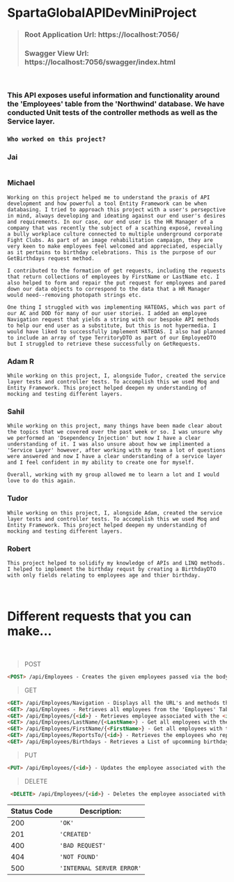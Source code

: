 # SpartaGlobalAPIDevMiniProject


>### Root Application Url: https://localhost:7056/
>### Swagger View Url: https://localhost:7056/swagger/index.html

<br>

### This API exposes useful information and functionality around the 'Employees' table from the 'Northwind' database. We have conducted Unit tests of the controller methods as well as the Service layer.
### ```Who worked on this project?```
### Jai
```

```
### Michael
```
Working on this project helped me to understand the praxis of API development and how powerful a tool Entity Framework can be when databasing. I tried to approach this project with a user's persepctive in mind, always developing and ideating against our end user's desires and requirements. In our case, our end user is the HR Manager of a company that was recently the subject of a scathing exposé, revealing a bully workplace culture connected to multiple underground corporate Fight Clubs. As part of an image rehabilitation campaign, they are very keen to make employees feel welcomed and appreciated, especially as it pertains to birthday celebrations. This is the purpose of our GetBirthdays request method. 

I contributed to the formation of get requests, including the requests that return collections of employees by FirstName or LastName etc. I also helped to form and repair the put request for employees and pared down our data objects to correspond to the data that a HR Manager would need--removing photopath strings etc. 

One thing I struggled with was implementing HATEOAS, which was part of our AC and DOD for many of our user stories. I added an employee Navigation request that yields a string with our bespoke API methods to help our end user as a substitute, but this is not hypermedia. I would have liked to successfully implement HATEOAS. I also had planned to include an array of type TerritoryDTO as part of our EmployeeDTO but I struggled to retrieve these successfully on GetRequests.
```
### Adam R
```
While working on this project, I, alongside Tudor, created the service layer tests and controller tests. To accomplish this we used Moq and Entity Framework. This project helped deepen my understanding of mocking and testing different layers.
```
### Sahil
```
While working on this project, many things have been made clear about the topics that we covered over the past week or so. I was unsure why we performed an 'Dsependency Injection' but now I have a clear understanding of it. I was also unsure about how we implimented a 'Service Layer' however, after working with my team a lot of questions were answered and now I have a clear understanding of a service layer and I feel confident in my ability to create one for myself.

Overall, working with my group allowed me to learn a lot and I would love to do this again.
```
### Tudor
```
While working on this project, I, alongside Adam, created the service layer tests and controller tests. To accomplish this we used Moq and Entity Framework. This project helped deepen my understanding of mocking and testing different layers.
```
### Robert
```
This project helped to solidify my knowledge of APIs and LINQ methods. I helped to implement the birthday requst by creating a BirthdayDTO with only fields relating to employees age and thier birthday.
```

<br>

# Different requests that you can make...

<br>

>POST

```html
<POST> /api/Employees - Creates the given employees passed via the body of the <POST> request, in the 'Employees' Table.
 ```

>GET

```html
<GET> /api/Employees/Navigation - Displays all the URL's and methods that have been implimented.
<GET> /api/Employees - Retrieves all employees from the 'Employees' Table.
<GET> /api/Employees/{<id>} - Retrieves employee associated with the <id>.
<GET> /api/Employees/LastName/{<LastName>} - Get all employees with the specified <LastName>.
<GET> /api/Employees/FirstName/{<FirstName>} - Get all employees with the specified <FirstName>.
<GET> /api/Employees/ReportsTo/{<id>} - Retrieves the employees who report to <id>.
<GET> /api/Employees/Birthdays - Retrieves a List of upcomming birthdays. 
 ```

>PUT

 ```html
 <PUT> /api/Employees/{<id>} - Updates the employee associated with the <id>.
 ```

>DELETE

```html
 <DELETE> /api/Employees/{<id>} - Deletes the employee associated with the <id>.
 ```

| Status Code |	Description: |
| --- | --- |
| 200 | `'OK'` |
| 201 | `'CREATED'` |
| 400 | `'BAD REQUEST'` |
| 404 | `'NOT FOUND'` |
| 500 | `'INTERNAL SERVER ERROR'` |
